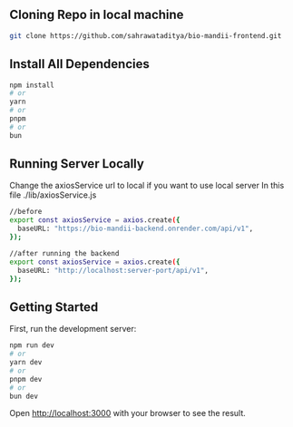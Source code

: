 ## Cloning Repo in local machine

```bash
git clone https://github.com/sahrawataditya/bio-mandii-frontend.git
```

## Install All Dependencies

```bash
npm install
# or
yarn
# or
pnpm
# or
bun
```

## Running Server Locally
Change the axiosService url to local if you want to use local server
In this file ./lib/axiosService.js
```bash
//before
export const axiosService = axios.create({
  baseURL: "https://bio-mandii-backend.onrender.com/api/v1",
});

//after running the backend
export const axiosService = axios.create({
  baseURL: "http://localhost:server-port/api/v1",
});
```

## Getting Started

First, run the development server:

```bash
npm run dev
# or
yarn dev
# or
pnpm dev
# or
bun dev
```

Open [http://localhost:3000](http://localhost:3000) with your browser to see the result.
